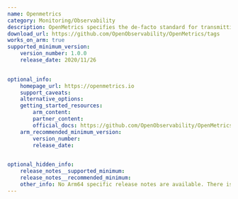 ```yaml
--- 
name: Openmetrics
category: Monitoring/Observability
description: OpenMetrics specifies the de-facto standard for transmitting cloud-native metrics at scale.
download_url: https://github.com/OpenObservability/OpenMetrics/tags
works_on_arm: true 
supported_minimum_version: 
    version_number: 1.0.0 
    release_date: 2020/11/26

  
optional_info:
    homepage_url: https://openmetrics.io
    support_caveats: 
    alternative_options: 
    getting_started_resources: 
        arm_content:
        partner_content:
        official_docs: https://github.com/OpenObservability/OpenMetrics/blob/main/specification/OpenMetrics.md
    arm_recommended_minimum_version: 
        version_number:
        release_date:

  
optional_hidden_info:
    release_notes__supported_minimum:
    release_notes__recommended_minimum:
    other_info: No Arm64 specific release notes are available. There is just one release present. Installation and testing were done through this release's  tar file.
---
```

